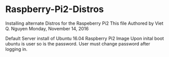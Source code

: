 # Raspberry-Pi2-Distros
Installing alternate Distros for the Raspeberry Pi2
This file Authored by Viet Q. Nguyen Monday, November 14, 2016 

Default Server install of Ubuntu 16.04 Raspberry Pi2 Image
Upon inital boot ubuntu is user so is the password.
User must change password after logging in.
